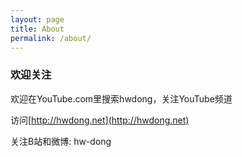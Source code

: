 ```yaml
---
layout: page
title: About
permalink: /about/
---
```




### 欢迎关注

欢迎在YouTube.com里搜索hwdong，关注YouTube频道

访问[http://hwdong.net](http://hwdong.net)

关注B站和微博: hw-dong
